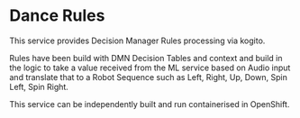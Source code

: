 # Dance Rules 

This service provides Decision Manager Rules processing via kogito.

Rules have been build with DMN Decision Tables and context and build in the logic to take a value
received from the ML service based on Audio input and translate that to a Robot Sequence such as 
Left, Right, Up, Down, Spin Left, Spin Right.

This service can be independently built and run containerised in OpenShift. 

